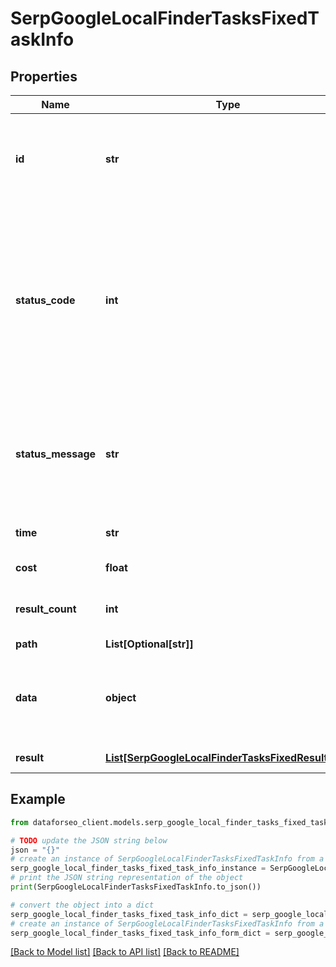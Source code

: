 # SerpGoogleLocalFinderTasksFixedTaskInfo


## Properties

Name | Type | Description | Notes
------------ | ------------- | ------------- | -------------
**id** | **str** | task identifier unique task identifier in our system in the UUID format | [optional] 
**status_code** | **int** | status code of the task generated by DataForSEO, can be within the following range: 10000-60000 you can find the full list of the response codes here | [optional] 
**status_message** | **str** | informational message of the task you can find the full list of general informational messages here | [optional] 
**time** | **str** | execution time, seconds | [optional] 
**cost** | **float** | total tasks cost, USD | [optional] 
**result_count** | **int** | number of elements in the result array | [optional] 
**path** | **List[Optional[str]]** | URL path | [optional] 
**data** | **object** | contains the same parameters that you specified in the POST request | [optional] 
**result** | [**List[SerpGoogleLocalFinderTasksFixedResultInfo]**](SerpGoogleLocalFinderTasksFixedResultInfo.md) | array of results | [optional] 

## Example

```python
from dataforseo_client.models.serp_google_local_finder_tasks_fixed_task_info import SerpGoogleLocalFinderTasksFixedTaskInfo

# TODO update the JSON string below
json = "{}"
# create an instance of SerpGoogleLocalFinderTasksFixedTaskInfo from a JSON string
serp_google_local_finder_tasks_fixed_task_info_instance = SerpGoogleLocalFinderTasksFixedTaskInfo.from_json(json)
# print the JSON string representation of the object
print(SerpGoogleLocalFinderTasksFixedTaskInfo.to_json())

# convert the object into a dict
serp_google_local_finder_tasks_fixed_task_info_dict = serp_google_local_finder_tasks_fixed_task_info_instance.to_dict()
# create an instance of SerpGoogleLocalFinderTasksFixedTaskInfo from a dict
serp_google_local_finder_tasks_fixed_task_info_form_dict = serp_google_local_finder_tasks_fixed_task_info.from_dict(serp_google_local_finder_tasks_fixed_task_info_dict)
```
[[Back to Model list]](../README.md#documentation-for-models) [[Back to API list]](../README.md#documentation-for-api-endpoints) [[Back to README]](../README.md)


